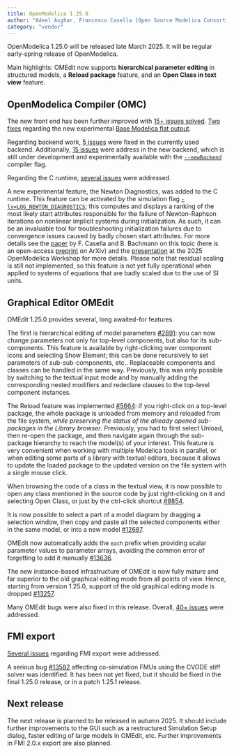 ```yaml
---
title: OpenModelica 1.25.0
author: "Adeel Asghar, Francesco Casella [Open Source Modelica Consortium](https://www.openmodelica.org/)"
category: "vendor"
---
```


OpenModelica 1.25.0 will be released late March 2025. It will be regular early-spring release of OpenModelica.

Main highlights: OMEdit now supports **hierarchical parameter editing** in structured models, a **Reload package** feature, and an **Open Class in text view** feature.

## OpenModelica Compiler (OMC)

The new front end has been further improved with [15+ issues solved](https://github.com/OpenModelica/OpenModelica/issues?q=is%3Aissue%20milestone%3A1.25.0%20label%3ACOMP%2FOMC%2FFrontend%20state%3Aclosed%20-reason%3Anot-planned).
[Two fixes](https://github.com/OpenModelica/OpenModelica/issues?q=is%3Aclosed%20is%3Aissue%20milestone%3A1.25.0%20label%3A%22COMP%2FBase%20Modelica%22%20) regarding the new experimental
[Base Modelica flat output](https://openmodelica.org/doc/OpenModelicaUsersGuide/latest/basemodelica.html#flattening-models-to-basemodelica).

Regarding backend work, [5 issues](https://github.com/OpenModelica/OpenModelica/issues?q=state%3Aclosed%20milestone%3A1.25.0%20label%3A%22COMP%2FOMC%2FBackend%22%20-reason%3Anot-planned%20) were fixed in the currently used
backend. Additionally, [15 issues](https://github.com/OpenModelica/OpenModelica/issues?q=state%3Aclosed%20milestone%3A1.25.0%20label%3A%22COMP%2FOMC%2FNew%20Backend%22%20-reason%3Anot-planned) were address in the new backend,
which is still under development and experimentally available with the [`--newBackend`](https://openmodelica.org/doc/OpenModelicaUsersGuide/latest/omchelptext.html#omcflag-newbackend) compiler flag.

Regarding the C runtime, [several issues](https://github.com/OpenModelica/OpenModelica/issues?q=is%3Aissue%20milestone%3A1.25.0%20label%3ACOMP%2FSimRT%2FC%20state%3Aclosed%20-reason%3Anot-planned%20) were addressed. 

A new experimental feature, the Newton Diagnostics, was added to the C runtime. This feature can be activated by the simulation flag
[`-lv=LOG_NEWTON_DIAGNOSTICS`](https://openmodelica.org/doc/OpenModelicaUsersGuide/latest/simulationflags.html#simflag-lv); this computes and displays a ranking of the most likely start attributes responsible for the
failure of Newton-Raphson iterations on nonlinear implicit systems during initialization. As such, it can be an invaluable tool for troubleshooting initialization failures due to convergence issues caused by badly
chosen start attributes. For more details see the [paper](https://doi.org/10.1016/j.amc.2021.125991) by F. Casella and B. Bachmann on this topic (here is an open-access [preprint](https://arxiv.org/abs/1911.12433) on ArXiv)
and the [presentation](https://openmodelica.org/images/M_images/OpenModelicaWorkshop_2025/2025-02-03_Newton_Diagnostics.pdf) at the 2025 OpenModelica Workshop for more details. Please note that residual scaling
is still not implemented, so this feature is not yet fully operational when applied to systems of equations that are badly scaled due to the use of SI units.

## Graphical Editor OMEdit

OMEdit 1.25.0 provides several, long awaited-for features.

The first is hierarchical editing of model parameters [#2891](https://github.com/OpenModelica/OpenModelica/issues/2891): you can now change parameters not only for top-level components, but also for its sub-components.
This feature is available by right-clicking over component icons and selecting Show Element; this can be done recursively to set parameters of sub-sub-components, etc..
Replaceable components and classes can be handled in the same way. Previously, this was only possible by switching to the textual input mode and by manually adding the corresponding nested modifiers and redeclare clauses
to the top-level component instances.

The Reload feature was implemented [#5664](https://github.com/OpenModelica/OpenModelica/issues/5664): if you right-click on a top-level package, the whole package is unloaded from memory and reloaded from the file system,
_while preserving the status of the already opened sub-packages in the Library browser_. Previously, you had to first select Unload, then re-open the package,
and then navigate again through the sub-package hierarchy to reach the model(s) of your interest. This feature is very convenient when working with multiple Modelica tools in parallel,
or when editing some parts of a library with textual editors, because it allows to update the loaded package to the updated version on the file system with a single mouse click.

When browsing the code of a class in the textual view, it is now possible to open any class mentioned in the source code by just right-clicking on it and selecting Open Class,
or just by the ctrl-click shortcut [#8854](https://github.com/OpenModelica/OpenModelica/issues/8854).

It is now possible to select a part of a model diagram by dragging a selection window, then copy and paste all the selected components either in the same model,
or into a new model [#12687](https://github.com/OpenModelica/OpenModelica/issues/12687).

OMEdit now automatically adds the `each` prefix when providing scalar parameter values to parameter arrays,
avoiding the common error of forgetting to add it manually [#13636](https://github.com/OpenModelica/OpenModelica/issues/13636).

The new instance-based infrastructure of OMEdit is now fully mature and far superior to the old graphical editing mode from all points of view.
Hence, starting from version 1.25.0, support of the old graphical editing mode is dropped [#13257](https://github.com/OpenModelica/OpenModelica/issues/13257).

Many OMEdit bugs were also fixed in this release. Overall, [40+ issues](https://github.com/OpenModelica/OpenModelica/issues?q=milestone%3A1.25.0%20state%3Aclosed%20label%3ACOMP%2FGUI%2FOMEdit%20-reason%3Anot-planned%20is%3Aissue%20) were addressed.

## FMI export

[Several issues](https://github.com/OpenModelica/OpenModelica/issues?q=milestone%3A1.25.0%20label%3ACOMP%2FFMI%20state%3Aclosed%20-reason%3Anot-planned) regarding FMI export were addressed.

A serious bug [#13582](https://github.com/OpenModelica/OpenModelica/issues/13582) affecting co-simulation FMUs using the CVODE stiff solver was identified.
It has been not yet fixed, but it should be fixed in the final 1.25.0 release, or in a patch 1.25.1 release.

## Next release

The next release is planned to be released in autumn 2025. It should include further improvements to the GUI such as a restructured Simulation Setup dialog, faster editing of large models in OMEdit, etc.
Further improvements in FMI 2.0.x export are also planned.
